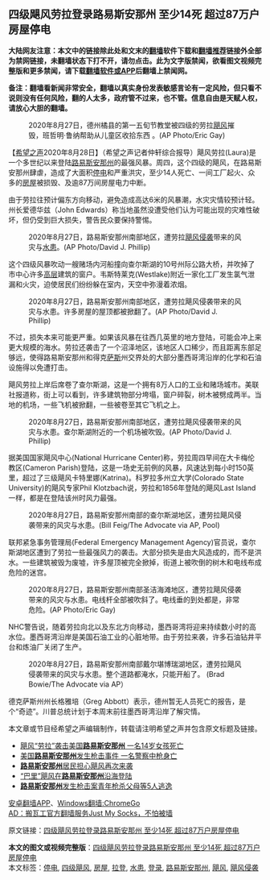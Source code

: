  <h2>四级飓风劳拉登录路易斯安那州 至少14死 超过87万户房屋停电</h2> <p class="notice"><b>大陆网友注意：本文中的链接除此处和文末的<a href="https://github.com/bannedbook/fanqiang" >翻墙</a>软件下载和<a href="https://github.com/killgcd/justmysocks/blob/master/README.md">翻墙推荐</a>链接外全部为禁网链接，未翻墙状态下打不开，请勿点击。此为文字版禁闻，欲看图文视频完整版和更多禁闻，请下载<a href="https://github.com/bannedbook/fanqiang">翻墙软件或APP</a>后翻墙上禁闻网。</p><p>备注：翻墙看新闻非常安全，翻墙以真实身份发表敏感言论有一定风险，但只看不说则没有任何风险，翻的人太多，政府管不过来，也不管。信息自由是天赋人权，请放心大胆的翻墙。</b></p>  <div class="entry"> <figure><figcaption>2020年8月27日，德州橘县的第一五旬节教堂被四级的劳拉<a href="https://www.bannedbook.org/bnews/tag/%e9%a3%93%e9%a3%8e/" class="st_tag internal_tag" rel="tag" title="标签 飓风 下的日志">飓风</a>摧毁，班哲明·鲁纳帮助从儿童区收拾东西 。(AP Photo/Eric Gay)</figcaption></figure> <p>【<span class='wp_keywordlink_affiliate'><a href="https://www.soundofhope.org" title="希望之声" target="_blank">希望之声</a></span>2020年8月28日】（希望之声记者仲轩综合报导）飓风劳拉(Laura)是一个多世纪以来登陆<a href="https://www.bannedbook.org/bnews/tag/%E8%B7%AF%E6%98%93%E6%96%AF%E5%AE%89%E9%82%A3%E5%B7%9E/" class="st_tag internal_tag" rel="tag" title="标签 路易斯安那州 下的日志">路易斯安那州</a>的最强风暴。周四，这个四级的飓风，在路易斯安那州肆虐，造成了大面积<a href="https://www.bannedbook.org/bnews/tag/%E5%81%9C%E7%94%B5/" class="st_tag internal_tag" rel="tag" title="标签 停电 下的日志">停电</a>和严重洪灾，至少14人死亡、一间工厂起火、众多的<a href="https://www.bannedbook.org/bnews/tag/%E6%88%BF%E5%B1%8B/" class="st_tag internal_tag" rel="tag" title="标签 房屋 下的日志">房屋</a>被损毁、及逾87万间房屋电力中断。</p> <p>由于劳拉往预计偏东方向移动，避免造成高达6米的风暴潮，水灾灾情较预计轻。州长爱德华兹（John Edwards）称当地虽然没遭受他们认为可能出现的灾难性破坏，但仍受到巨大损失，警告民众要保持警惕。</p>  <figure><figcaption>2020年8月27日，路易斯安那州南部地区，遭劳拉<a href="https://www.bannedbook.org/bnews/tag/%E9%A3%93%E9%A3%8E%E4%BE%B5%E8%A2%AD/" class="st_tag internal_tag" rel="tag" title="标签 飓风侵袭 下的日志">飓风侵袭</a>带来的风灾与<a href="https://www.bannedbook.org/bnews/tag/%E6%B0%B4%E6%82%A3/" class="st_tag internal_tag" rel="tag" title="标签 水患 下的日志">水患</a>。(AP Photo/David J. Phillip)</figcaption></figure> <p>这个四级风暴吹动一艘赌场内河船撞向查尔斯湖的10号州际公路大桥，并吹掉了市中心许多<span class='wp_keywordlink_affiliate'><a href="https://www.bannedbook.org/bnews/ccpdope/" title="中共高层内幕" target="_blank">高层</a></span>建筑的窗户。韦斯特莱克(Westlake)附近一家化工厂发生氯气泄漏和火灾，迫使居民们纷纷躲在室内，天空中弥漫着浓烟。</p> <figure><figcaption>2020年8月27日，路易斯安那州南部地区，遭劳拉飓风侵袭带来的风灾与水患。许多房屋的屋顶都被掀翻了。(AP Photo/David J. Phillip)</figcaption></figure> <p>不过，损失本来可能更严重。如果该风暴在往西几英里的地方登陆，可能会冲上来更大规模的海水。劳拉还袭击了一个沼泽地区，该地区人口稀少，而且距离东部足够远，使得路易斯安那州和得克<span class='wp_keywordlink'><a href="https://www.bannedbook.org/forum5/topic42.html" title="萨斯、诚信与自救" target="_blank">萨斯</a></span>州交界处的大部分墨西哥湾沿岸的化学和石油设施得以免遭打击。</p>  <p>飓风劳拉上岸后席卷了查尔斯湖，这是一个拥有8万人口的工业和赌场城市。美联社报道称，街上可以看到，许多建筑物部分垮塌，窗户碎裂，树木被劈成两半。当地的机场，一些飞机被掀翻，一些被卷至其它飞机之上。</p> <figure><figcaption>2020年8月27日，路易斯安那州南部地区，遭劳拉飓风侵袭带来的风灾与水患。查尔斯湖附近的一个机场被吹毁。(AP Photo/David J. Phillip)</figcaption></figure> <p>据美国国家飓风中心(National Hurricane Center)称，劳拉周四早间在大卡梅伦教区(Cameron Parish)登陆，这是一场史无前例的风暴，风速达到每小时150英里，超过了三级飓风卡特里娜(Katrina)。科罗拉多州立大学(Colorado State University)的飓风专家Phil Klotzbach说，劳拉和1856年登陆的飓风Last Island一样，都是在登陆该州时风力最强。</p>  <figure><figcaption>2020年8月27日，路易斯安那州南部的查尔斯湖地区，遭劳拉飓风侵袭带来的风灾与水患。(Bill Feig/The Advocate via AP, Pool)</figcaption></figure> <p>联邦紧急事务管理局(Federal Emergency Management Agency)官员说，查尔斯湖地区遭到了劳拉一些最强风力的袭击。大部分损失是由大风造成的，而不是洪水。一些建筑被毁为废墟，许多屋顶被完全掀掉，街道上被吹倒的树木和电线布成危险的迷宫。</p> <figure><figcaption>2020年8月27日，路易斯安那州南部圣洁海滩地区，遭劳拉飓风侵袭带来的风灾与水患。电线杆全部被吹斜了。电线垂的到处都是，非常危险。(AP Photo/Eric Gay)</figcaption></figure> <p>NHC警告说，随着劳拉向北以及东北方向移动，墨西哥湾将迎来持续数小时的高水位。墨西哥湾沿岸是美国石油工业的心脏地带。由于劳拉来袭，许多石油钻井平台和炼油厂关闭了生产。</p>  <figure><figcaption>2020年8月27日，路易斯安那州南部戴尔堪博瑞湖地区，遭劳拉飓风侵袭带来的风灾与水患。整个道路都淹水，只能开船了。 (Brad Bowie/The Advocate via AP）</figcaption></figure> <p>德克萨斯州州长格雅培（Greg Abbott）表示，德州暂无人员死亡的报告，是个“奇迹”。川普总统计划于本周末前往墨西哥湾沿岸了解灾情。</p> <p>本文章或节目经希望之声编辑制作，转载请注明希望之声并包含原文标题及链接。</p> <ul class='op-related-articles' title='相关阅读'> <li><a href='https://www.bannedbook.org/bnews/baitai/20200828/1387142.html' target='_blank'>飓风“劳拉”袭击美国<b>路易斯安那州</b> 一名14岁女孩死亡</a></li> <li><a href='https://www.bannedbook.org/bnews/baitai/20200427/1320219.html' target='_blank'>美国<b>路易斯安那州</b>发生枪击事件 一名警察中枪身亡</a></li> <li><a href='https://www.bannedbook.org/bnews/worldnews/usa/20190718/1159971.html' target='_blank'><b>路易斯安那州</b>居民担心飓风再次来袭</a></li> <li><a href='https://www.bannedbook.org/bnews/worldnews/usa/20190714/1157922.html' target='_blank'>“巴里”飓风在<b>路易斯安那州</b>沿海登陆</a></li> <li><a href='https://www.bannedbook.org/bnews/baitai/20190127/1070967.html' target='_blank'><b>路易斯安那州</b>发生枪击案青年枪杀父母等5人逃逸</a></li> </ul> <div class="texttj"> <a href="https://github.com/bannedbook/fanqiang/wiki/%E7%A6%81%E9%97%BB%E7%BD%91%E5%AE%89%E5%8D%93%E7%BF%BB%E5%A2%99%E6%96%B0%E9%97%BBAPP" target="_blank">安卓翻墙APP</a>、<a href="https://github.com/bannedbook/fanqiang/wiki/Chrome%E4%B8%80%E9%94%AE%E7%BF%BB%E5%A2%99%E5%8C%85" target="_blank">Windows翻墙:ChromeGo</a><br/> <a href="https://github.com/killgcd/justmysocks/blob/master/README.md" target="_blank">AD：搬瓦工官方翻墙服务Just My Socks，不怕被墙</a> </div><p>原文链接：<a class="src_link"  href="https://www.soundofhope.org/post/416146" target="_blank">四级飓风劳拉登录路易斯安那州 至少14死 超过87万户房屋停电</a></p><a name='sharetosocial'></a>         <div><b>本文的图文或视频完整版</b>：<a href='https://www.bannedbook.org/bnews/comments/20200829/1387525.html'>四级飓风劳拉登录路易斯安那州 至少14死 超过87万户房屋停电</a></div>  </div><!--END ENTRY--> <div class="postfooter"> <div>本文标签：<a href="https://www.bannedbook.org/bnews/tag/%E5%81%9C%E7%94%B5/" rel="tag">停电</a>, <a href="https://www.bannedbook.org/bnews/tag/%E5%9B%9B%E7%BA%A7%E9%A3%93%E9%A3%8E/" rel="tag">四级飓风</a>, <a href="https://www.bannedbook.org/bnews/tag/%E6%88%BF%E5%B1%8B/" rel="tag">房屋</a>, <a href="https://www.bannedbook.org/bnews/tag/%E6%8B%89%E7%99%BB/" rel="tag">拉登</a>, <a href="https://www.bannedbook.org/bnews/tag/%E6%B0%B4%E6%82%A3/" rel="tag">水患</a>, <a href="https://www.bannedbook.org/bnews/tag/%E7%99%BB%E5%BD%95/" rel="tag">登录</a>, <a href="https://www.bannedbook.org/bnews/tag/%E8%B7%AF%E6%98%93%E6%96%AF%E5%AE%89%E9%82%A3%E5%B7%9E/" rel="tag">路易斯安那州</a>, <a href="https://www.bannedbook.org/bnews/tag/%e9%a3%93%e9%a3%8e/" rel="tag">飓风</a>, <a href="https://www.bannedbook.org/bnews/tag/%E9%A3%93%E9%A3%8E%E4%BE%B5%E8%A2%AD/" rel="tag">飓风侵袭</a></div>  </div><!--END POSTFOOTER--> 